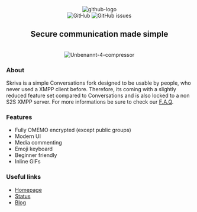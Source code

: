 <div align="center">
<img src="https://i.ibb.co/ZVd9Gvq/github-logo.png" alt="github-logo" border="0"><br>
<img alt="GitHub" src="https://img.shields.io/github/license/skrivame/Skriva.svg?style=flat-square"> <img alt="GitHub issues" src="https://img.shields.io/github/issues/skrivame/Skriva.svg?style=flat-square"><br>
<h2>Secure communication made simple</h2><br>
<img src="https://i.ibb.co/6YvjZLy/Unbenannt-4-compressor.png" alt="Unbenannt-4-compressor" border="0"><br />
</div>

### About
Skriva is a simple Conversations fork designed to be usable by people, who never used a XMPP client before.
Therefore, its coming with a slightly reduced feature set compared to Conversations and is also locked to a non S2S XMPP server.
For more informations be sure to check our [F.A.Q](https://blog.skriva.me/f-a-q/).

### Features
- Fully OMEMO encrypted (except public groups)
- Modern UI
- Media commenting
- Emoji keyboard
- Beginner friendly
- Inline GIFs

### Useful links
- [Homepage](https://skriva.me)
- [Status](https://status.skriva.me)
- [Blog](https://blog.skriva.me)
